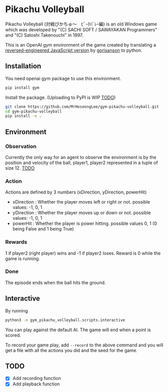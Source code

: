 # Pikachu Volleyball

Pikachu Volleyball (対戦ぴかちゅ～　ﾋﾞｰﾁﾊﾞﾚｰ編) is an old Windows game which was developed by
"(C) SACHI SOFT / SAWAYAKAN Programmers" and "(C) Satoshi Takenouchi" in 1997.

This is an OpenAI gym environment of the game created by translating
a [reversed-engineered JavaScript version](https://github.com/gorisanson/pikachu-volleyball)
by [gorisanson](https://github.com/gorisanson) to python.

## Installation
You need openai gym package to use this environment.
```bash
pip install gym
```
Install the package. (Uploading to PyPI is WIP [TODO](#TODO))
```bash
git clone https://github.com/MrHoseongLee/gym-pikachu-volleyball.git
cd gym-pikachu-volleyball
pip install -e .
```

## Environment

### Observation
Currently the only way for an agent to observe the environment is by the position and velocity
of the ball, player1, player2 represented in a tuple of size 12. [TODO](#TODO)

### Action
Actions are defined by 3 numbers (xDirection, yDirection, powerHit)
- xDirection : Whether the player moves left or right or not. possible values: -1, 0, 1
- yDirection : Whether the player moves up or down or not. possible values: -1, 0, 1
- powerHit : Whether the player is power hitting. possible values 0, 1 (0 being False and 1 being True)

### Rewards
1 if player2 (right player) wins and -1 if player2 loses. Reward is 0 while the game is running.

### Done
The episode ends when the ball hits the ground.

## Interactive
By running 

```bash
python3 -m gym_pikachu_volleyball.scripts.interactive
```

You can play against the default AI. The game will end when a point is scored.

To record your game play, add `--record` to the above command and you will get a file with
all the actions you did and the seed for the game. 

## TODO<a name="TODO"></a>
- [x] Add recording function
- [x] Add playback function
